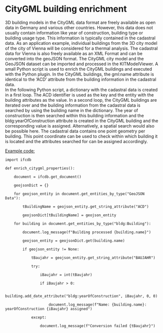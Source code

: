# CityGML building enrichment

3D building models in the CityGML data format are freely available as open data in Germany and various other countries. However, this data does not usually contain information like year of construction, building type or building usage type. This information is typically contained in the cadastral data. 
As an application example, individual buildings from the 3D city model of the city of Vienna will be considered for a thermal analysis. The cadastral data for Vienna is also freely available as an XML Format and can be converted into the geoJSON format. The CityGML city model and the GeoJSON dataset can be imported and processed in the KITModelViewer. A small Python script is used to enrich the CityGML buildings and executed with the Python plugin. In the CityGML buildings, the gml:name attribute is identical to the ‘ACD’ attribute from the building information in the cadastral data.  
In the following Python script, a dictionary with the cadastral data is created in a first loop. The ACD identifier is used as the key and the entity with the building attributes as the value. In a second loop, the CityGML buildings are iterated over and the building information from the cadastral data is searched by using the building name in the dictionary. The year of construction is then searched within this building information and the bldg:yearOfConstruction attribute is created in the CityGML building and the corresponding value is assigned. 
Alternatively, a spatial search would also be possible here. The cadastral data contains one point geometry per building. This point coordinate can be used to check within which building it is located and the attributes searched for can be assigned accordingly.

<u>Example code:</u>
```
import ifcdb

def enrich_citygml_properties():

    document = ifcdb.get_document()

    geojsonDict = {} 

    for geojson_entity in document.get_entities_by_type("GeoJSON Data"):

        tBuildingName = geojson_entity.get_string_attribute("ACD")

        geojsonDict[tBuildingName] = geojson_entity

    for building in document.get_entities_by_type("bldg:Building"):

        document.log_message(f"Building processed {building.name}")

        geojson_entity = geojsonDict.get(building.name)

        if geojson_entity != None:

            tBaujahr = geojson_entity.get_string_attribute("BAUJAHR")

            try:
                    
                iBaujahr = int(tBaujahr)
                    
                if iBaujahr > 0:

                    building.add_date_attribute("bldg:yearOfConstruction", iBaujahr, 0, 0)

                    document.log_message(f"Name: {building.name}: yearOfConstruction {iBaujahr} assigned")

            except:

                document.log_message(f"Conversion failed {tBaujahr}")
```
